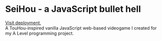 # SeiHou - a JavaScript bullet hell
[Visit deployment.](https://pi.elliotmb.dev/static/project/seihou/)\
A TouHou-inspired vanilla JavaScript web-based videogame I created for my A Level programming project.
